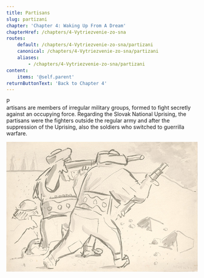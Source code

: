 ```yaml
---
title: Partisans
slug: partizani
chapter: 'Chapter 4: Waking Up From A Dream'
chapterHref: /chapters/4-Vytriezvenie-zo-sna
routes:
    default: /chapters/4-Vytriezvenie-zo-sna/partizani
    canonical: /chapters/4-Vytriezvenie-zo-sna/partizani
    aliases:
        - /chapters/4-Vytriezvenie-zo-sna/partizani
content:
    items: '@self.parent'
returnButtonText: 'Back to Chapter 4'
---
```


<span class="drop-cap">P</span> <br> artisans are members of irregular military groups, formed to fight secretly against an occupying force. Regarding the Slovak National Uprising, the partisans were the fighters outside the regular army and after the suppression of the Uprising, also the soldiers who switched to guerrilla warfare.

[![Koloman Sokol - Slovak Insurgents, 1944, Slovak National Gallery](SVK_SNG.K_12391.jpeg "Koloman Sokol - Slovak Insurgents, 1944")](http://www.webumenia.sk/dielo/SVK:SNG.K_12391)